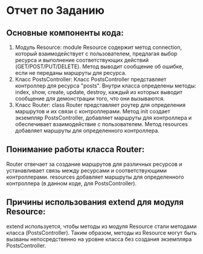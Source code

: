 # Отчет по Заданию

## Основные компоненты кода:

1. Модуль Resource:
   module Resource содержит метод connection, который взаимодействует с пользователем, предлагая выбор ресурса и выполнение соответствующих действий (GET/POST/PUT/DELETE).
   Метод выводит сообщение об ошибке, если не переданы маршруты для ресурса.
2. Класс PostsController:
   Класс PostsController представляет контроллер для ресурса "posts".
   Внутри класса определены методы: index, show, create, update, destroy, каждый из которых выводит сообщение для демонстрации того, что они вызываются.
3. Класс Router:
   class Router представляет роутер для определения маршрутов и их связи с контроллерами.
   Метод init создает экземпляр PostsController, добавляет маршруты для контроллера и обеспечивает взаимодействие с пользователем.
   Метод resources добавляет маршруты для определенного контроллера.


## Понимание работы класса Router:

   Router отвечает за создание маршрутов для различных ресурсов и устанавливает связь между ресурсами и соответствующими контроллерами.
   resources добавляет маршруты для определенного контроллера (в данном коде, для PostsController).

## Причины использования extend для модуля Resource:

   extend используется, чтобы методы из модуля Resource стали методами класса (PostsController).
   Таким образом, методы из Resource могут быть вызваны непосредственно на уровне класса без создания экземпляра PostsController.
